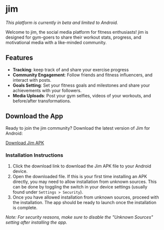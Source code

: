 # jim

_This platform is currently in beta and limited to Android._

Welcome to jim, the social media platform for fitness enthusiasts! jim is designed for gym-goers to share their workout stats, progress, and motivational media with a like-minded community. 

## Features

- **Tracking**: keep track of and share your exercise progress
- **Community Engagement**: Follow friends and fitness influencers, and interact with posts.
- **Goals Setting**: Set your fitness goals and milestones and share your achievements with your followers.
- **Media Uploads**: Post your gym selfies, videos of your workouts, and before/after transformations.

## Download the App

Ready to join the jim community? Download the latest version of Jim for Android:

[Download Jim APK](https://expo.dev/artifacts/eas/pwpHEYBewujsAbhu653bWP.apk)

### Installation Instructions

1. Click the download link to download the Jim APK file to your Android device.
2. Open the downloaded file. If this is your first time installing an APK directly, you may need to allow installation from unknown sources. This can be done by toggling the switch in your device settings (usually found under `Settings > Security`).
3. Once you have allowed installation from unknown sources, proceed with the installation. The app should be ready to launch once the installation is complete.

*Note: For security reasons, make sure to disable the "Unknown Sources" setting after installing the app.*
